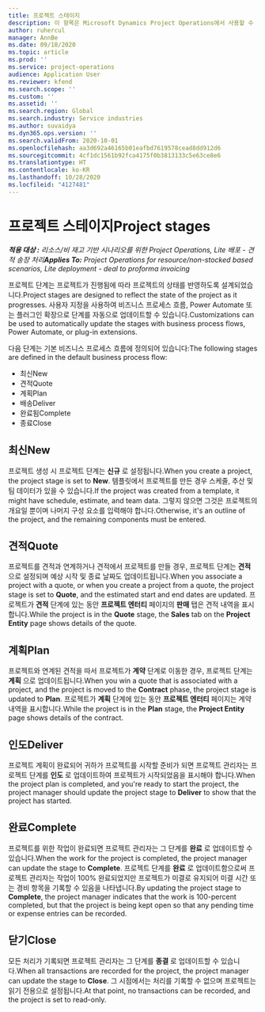 ```yaml
---
title: 프로젝트 스테이지
description: 이 항목은 Microsoft Dynamics Project Operations에서 사용할 수 있는 프로젝트 스테이지에 대한 정보를 제공합니다.
author: ruhercul
manager: AnnBe
ms.date: 09/18/2020
ms.topic: article
ms.prod: ''
ms.service: project-operations
audience: Application User
ms.reviewer: kfend
ms.search.scope: ''
ms.custom: ''
ms.assetid: ''
ms.search.region: Global
ms.search.industry: Service industries
ms.author: suvaidya
ms.dyn365.ops.version: ''
ms.search.validFrom: 2020-10-01
ms.openlocfilehash: aa3d692a46165b01eafbd7619578cead8dd912d6
ms.sourcegitcommit: 4cf1dc1561b92fca4175f0b3813133c5e63ce8e6
ms.translationtype: HT
ms.contentlocale: ko-KR
ms.lasthandoff: 10/28/2020
ms.locfileid: "4127481"
---
```

# <a name="project-stages"></a><span data-ttu-id="2a2c6-103">프로젝트 스테이지</span><span class="sxs-lookup"><span data-stu-id="2a2c6-103">Project stages</span></span>

<span data-ttu-id="2a2c6-104">_**적용 대상 :** 리소스/비 재고 기반 시나리오를 위한 Project Operations, Lite 배포 - 견적 송장 처리_</span><span class="sxs-lookup"><span data-stu-id="2a2c6-104">_**Applies To:** Project Operations for resource/non-stocked based scenarios, Lite deployment - deal to proforma invoicing_</span></span>

<span data-ttu-id="2a2c6-105">프로젝트 단계는 프로젝트가 진행됨에 따라 프로젝트의 상태를 반영하도록 설계되었습니다.</span><span class="sxs-lookup"><span data-stu-id="2a2c6-105">Project stages are designed to reflect the state of the project as it progresses.</span></span> <span data-ttu-id="2a2c6-106">사용자 지정을 사용하여 비즈니스 프로세스 흐름, Power Automate 또는 플러그인 확장으로 단계를 자동으로 업데이트할 수 있습니다.</span><span class="sxs-lookup"><span data-stu-id="2a2c6-106">Customizations can be used to automatically update the stages with business process flows, Power Automate, or plug-in extensions.</span></span>

<span data-ttu-id="2a2c6-107">다음 단계는 기본 비즈니스 프로세스 흐름에 정의되어 있습니다:</span><span class="sxs-lookup"><span data-stu-id="2a2c6-107">The following stages are defined in the default business process flow:</span></span>

- <span data-ttu-id="2a2c6-108">최신</span><span class="sxs-lookup"><span data-stu-id="2a2c6-108">New</span></span>
- <span data-ttu-id="2a2c6-109">견적</span><span class="sxs-lookup"><span data-stu-id="2a2c6-109">Quote</span></span>
- <span data-ttu-id="2a2c6-110">계획</span><span class="sxs-lookup"><span data-stu-id="2a2c6-110">Plan</span></span>
- <span data-ttu-id="2a2c6-111">배송</span><span class="sxs-lookup"><span data-stu-id="2a2c6-111">Deliver</span></span>
- <span data-ttu-id="2a2c6-112">완료됨</span><span class="sxs-lookup"><span data-stu-id="2a2c6-112">Complete</span></span>
- <span data-ttu-id="2a2c6-113">종료</span><span class="sxs-lookup"><span data-stu-id="2a2c6-113">Close</span></span> 

## <a name="new"></a><span data-ttu-id="2a2c6-114">최신</span><span class="sxs-lookup"><span data-stu-id="2a2c6-114">New</span></span>

<span data-ttu-id="2a2c6-115">프로젝트 생성 시 프로젝트 단계는 **신규** 로 설정됩니다.</span><span class="sxs-lookup"><span data-stu-id="2a2c6-115">When you create a project, the project stage is set to **New**.</span></span> <span data-ttu-id="2a2c6-116">템플릿에서 프로젝트를 만든 경우 스케줄, 추산 및 팀 데이터가 있을 수 있습니다.</span><span class="sxs-lookup"><span data-stu-id="2a2c6-116">If the project was created from a template, it might have schedule, estimate, and team data.</span></span> <span data-ttu-id="2a2c6-117">그렇지 않으면 그것은 프로젝트의 개요일 뿐이며 나머지 구성 요소를 입력해야 합니다.</span><span class="sxs-lookup"><span data-stu-id="2a2c6-117">Otherwise, it's an outline of the project, and the remaining components must be entered.</span></span>

## <a name="quote"></a><span data-ttu-id="2a2c6-118">견적</span><span class="sxs-lookup"><span data-stu-id="2a2c6-118">Quote</span></span>

<span data-ttu-id="2a2c6-119">프로젝트를 견적과 연계하거나 견적에서 프로젝트를 만들 경우, 프로젝트 단계는 **견적** 으로 설정되며 예상 시작 및 종료 날짜도 업데이트됩니다.</span><span class="sxs-lookup"><span data-stu-id="2a2c6-119">When you associate a project with a quote, or when you create a project from a quote, the project stage is set to **Quote**, and the estimated start and end dates are updated.</span></span> <span data-ttu-id="2a2c6-120">프로젝트가 **견적** 단계에 있는 동안 **프로젝트 엔터티** 페이지의 **판매** 탭은 견적 내역을 표시합니다.</span><span class="sxs-lookup"><span data-stu-id="2a2c6-120">While the project is in the **Quote** stage, the **Sales** tab on the **Project Entity** page shows details of the quote.</span></span>

## <a name="plan"></a><span data-ttu-id="2a2c6-121">계획</span><span class="sxs-lookup"><span data-stu-id="2a2c6-121">Plan</span></span>

<span data-ttu-id="2a2c6-122">프로젝트와 연계된 견적을 따서 프로젝트가 **계약** 단계로 이동한 경우, 프로젝트 단계는 **계획** 으로 업데이트됩니다.</span><span class="sxs-lookup"><span data-stu-id="2a2c6-122">When you win a quote that is associated with a project, and the project is moved to the **Contract** phase, the project stage is updated to **Plan**.</span></span> <span data-ttu-id="2a2c6-123">프로젝트가 **계획** 단계에 있는 동안 **프로젝트 엔터티** 페이지는 계약 내역을 표시합니다.</span><span class="sxs-lookup"><span data-stu-id="2a2c6-123">While the project is in the **Plan** stage, the **Project Entity** page shows details of the contract.</span></span>

## <a name="deliver"></a><span data-ttu-id="2a2c6-124">인도</span><span class="sxs-lookup"><span data-stu-id="2a2c6-124">Deliver</span></span>

<span data-ttu-id="2a2c6-125">프로젝트 계획이 완료되어 귀하가 프로젝트를 시작할 준비가 되면 프로젝트 관리자는 프로젝트 단계를 **인도** 로 업데이트하여 프로젝트가 시작되었음을 표시해야 합니다.</span><span class="sxs-lookup"><span data-stu-id="2a2c6-125">When the project plan is completed, and you're ready to start the project, the project manager should update the project stage to **Deliver** to show that the project has started.</span></span>

## <a name="complete"></a><span data-ttu-id="2a2c6-126">완료</span><span class="sxs-lookup"><span data-stu-id="2a2c6-126">Complete</span></span> 

<span data-ttu-id="2a2c6-127">프로젝트를 위한 작업이 완료되면 프로젝트 관리자는 그 단계를 **완료** 로 업데이트할 수 있습니다.</span><span class="sxs-lookup"><span data-stu-id="2a2c6-127">When the work for the project is completed, the project manager can update the stage to **Complete**.</span></span> <span data-ttu-id="2a2c6-128">프로젝트 단계를 **완료** 로 업데이트함으로써 프로젝트 관리자는 작업이 100% 완료되었지만 프로젝트가 미결로 유지되어 미결 시간 또는 경비 항목을 기록할 수 있음을 나타냅니다.</span><span class="sxs-lookup"><span data-stu-id="2a2c6-128">By updating the project stage to **Complete**, the project manager indicates that the work is 100-percent completed, but that the project is being kept open so that any pending time or expense entries can be recorded.</span></span>

## <a name="close"></a><span data-ttu-id="2a2c6-129">닫기</span><span class="sxs-lookup"><span data-stu-id="2a2c6-129">Close</span></span>

<span data-ttu-id="2a2c6-130">모든 처리가 기록되면 프로젝트 관리자는 그 단계를 **종결** 로 업데이트할 수 있습니다.</span><span class="sxs-lookup"><span data-stu-id="2a2c6-130">When all transactions are recorded for the project, the project manager can update the stage to **Close**.</span></span> <span data-ttu-id="2a2c6-131">그 시점에서는 처리를 기록할 수 없으며 프로젝트는 읽기 전용으로 설정됩니다.</span><span class="sxs-lookup"><span data-stu-id="2a2c6-131">At that point, no transactions can be recorded, and the project is set to read-only.</span></span>

